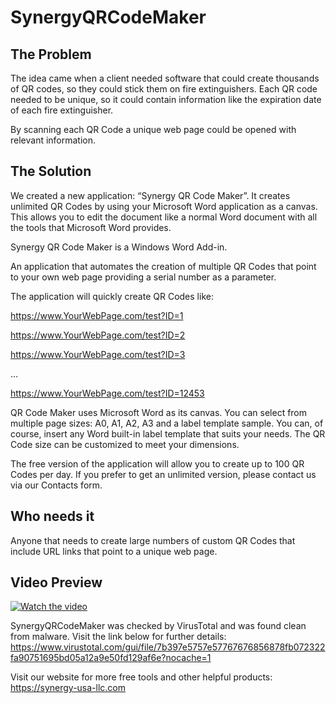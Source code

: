 # SynergyQRCodeMaker


## **The Problem**

The idea came when a client needed software that could create thousands of QR codes, so they could  stick them on fire extinguishers. Each QR code needed to be unique, so it could contain information like the expiration date of each fire extinguisher.

By scanning each QR Code a unique web page could be opened with relevant information.

## **The Solution**

We created a new application: “Synergy QR Code Maker”. It creates unlimited QR Codes by using your Microsoft Word application as a canvas. This allows you to edit the document like a normal Word document with all the tools that Microsoft Word provides.

Synergy QR Code Maker is a Windows Word Add-in.

An application that automates the creation of multiple QR Codes that point to your own web page providing a serial number as a parameter.

 

The application will quickly create QR Codes like:

https://www.YourWebPage.com/test?ID=1

https://www.YourWebPage.com/test?ID=2

https://www.YourWebPage.com/test?ID=3 

…

https://www.YourWebPage.com/test?ID=12453

 

QR Code Maker uses Microsoft Word as its canvas. You can select from multiple page sizes: A0, A1, A2, A3 and a label template sample. You can, of course, insert any Word built-in label template that suits your needs. The QR Code size can be customized to meet your dimensions.

The free version of the application will allow you to create up to 100 QR Codes per day. If you prefer to get an unlimited version, please contact us via our Contacts form.

## **Who needs it**

Anyone that needs to create large numbers of custom QR Codes that include URL links that point to a unique web page.

## **Video Preview**
 [![Watch the video](https://user-images.githubusercontent.com/94911727/172152301-b85725c1-9a4b-4b89-8973-268eeb04f2a2.png)](https://youtu.be/MfzzJlkZ14o)
 
 
 
 
 
 
 
 
 
 SynergyQRCodeMaker was checked by VirusTotal and was found clean from malware. Visit the link below for further details: https://www.virustotal.com/gui/file/7b397e5757e57767676856878fb072322fa90751695bd05a12a9e50fd129af6e?nocache=1

Visit our website for more free tools and other helpful products: https://synergy-usa-llc.com
